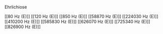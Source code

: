 Ehrlichiose

[[80 Hz (E)]]
[[120 Hz (E)]]
[[850 Hz (E)]]
[[58870 Hz (E)]]
[[224030 Hz (E)]]
[[410200 Hz (E)]]
[[585830 Hz (E)]]
[[626070 Hz (E)]]
[[725340 Hz (E)]]
[[826900 Hz (E)]]